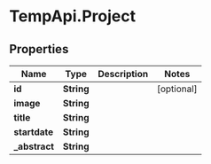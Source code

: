 # TempApi.Project

## Properties

Name | Type | Description | Notes
------------ | ------------- | ------------- | -------------
**id** | **String** |  | [optional] 
**image** | **String** |  | 
**title** | **String** |  | 
**startdate** | **String** |  | 
**_abstract** | **String** |  | 


